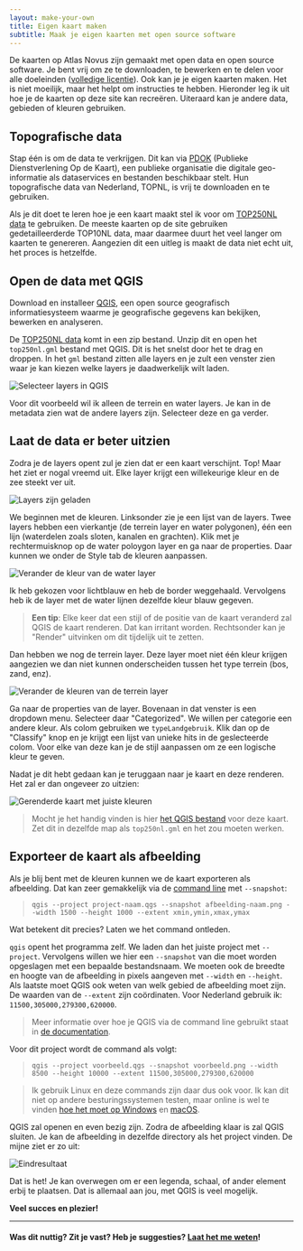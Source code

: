 ```yaml
---
layout: make-your-own
title: Eigen kaart maken
subtitle: Maak je eigen kaarten met open source software
---
```

De kaarten op Atlas Novus zijn gemaakt met open data en open source software. Je bent vrij om ze te downloaden, te bewerken en te delen voor alle doeleinden ([volledige licentie](https://creativecommons.org/licenses/by-sa/4.0/deed.nl">volledige)). Ook kan je je eigen kaarten maken. Het is niet moeilijk, maar het helpt om instructies te hebben. Hieronder leg ik uit hoe je de kaarten op deze site kan recreëren. Uiteraard kan je andere data, gebieden of kleuren gebruiken.

## Topografische data

Stap één is om de data te verkrijgen. Dit kan via [PDOK](https://www.pdok.nl/nl) (Publieke Dienstverlening Op de Kaart), een publieke organisatie die digitale geo-informatie als dataservices en bestanden beschikbaar stelt. Hun topografische data van Nederland, TOPNL, is vrij te downloaden en te gebruiken.

Als je dit doet te leren hoe je een kaart maakt stel ik voor om [TOP250NL data](https://www.pdok.nl/nl/producten/pdok-downloads/basisregistratie-topografie/topnl/topnl-actueel/top250nl) te gebruiken. De meeste kaarten op de site gebruiken gedetailleerderde TOP10NL data, maar daarmee duurt het veel langer om kaarten te genereren. Aangezien dit een uitleg is maakt de data niet echt uit, het proces is hetzelfde.

## Open de data met QGIS

Download en installeer [QGIS](https://www.qgis.org), een open source geografisch informatiesysteem waarme je geografische gegevens kan bekijken, bewerken en analyseren.

De [TOP250NL data](https://www.pdok.nl/nl/producten/pdok-downloads/basisregistratie-topografie/topnl/topnl-actueel/top250nl) komt in een zip bestand. Unzip dit en open het `top250nl.gml` bestand met QGIS. Dit is het snelst door het te drag en droppen. In het `gml` bestand zitten alle layers en je zult een venster zien waar je kan kiezen welke layers je daadwerkelijk wilt laden.

![Selecteer layers in QGIS](/img/make-your-own/select-layers.png)

Voor dit voorbeeld wil ik alleen de terrein en water layers. Je kan in de metadata zien wat de andere layers zijn. Selecteer deze en ga verder.

## Laat de data er beter uitzien

Zodra je de layers opent zul je zien dat er een kaart verschijnt. Top! Maar het ziet er nogal vreemd uit. Elke layer krijgt een willekeurige kleur en de zee steekt ver uit.

![Layers zijn geladen](/img/make-your-own/layers-loaded.png)

We beginnen met de kleuren. Linksonder zie je een lijst van de layers. Twee layers hebben een vierkantje (de terrein layer en water polygonen), één een lijn (waterdelen zoals sloten, kanalen en grachten). Klik met je rechtermuisknop op de water poloygon layer en ga naar de properties. Daar kunnen we onder de Style tab de kleuren aanpassen.

![Verander de kleur van de water layer](/img/make-your-own/water-color.png)

Ik heb gekozen voor lichtblauw en heb de border weggehaald. Vervolgens heb ik de layer met de water lijnen dezelfde kleur blauw gegeven.

> **Een tip**: Elke keer dat een stijl of de positie van de kaart veranderd zal QGIS de kaart renderen. Dat kan irritant worden. Rechtsonder kan je "Render" uitvinken om dit tijdelijk uit te zetten.

Dan hebben we nog de terrein layer. Deze layer moet niet één kleur krijgen aangezien we dan niet kunnen onderscheiden tussen het type terrein (bos, zand, enz).

![Verander de kleuren van de terrein layer](/img/make-your-own/terrain-layer.png)

Ga naar de properties van de layer. Bovenaan in dat venster is een dropdown menu. Selecteer daar "Categorized". We willen per categorie een andere kleur. Als colom gebruiken we `typeLandgebruik`. Klik dan op de "Classify" knop en je krijgt een lijst van unieke hits in de geslecteerde colom. Voor elke van deze kan je de stijl aanpassen om ze een logische kleur te geven.

Nadat je dit hebt gedaan kan je teruggaan naar je kaart en deze renderen. Het zal er dan ongeveer zo uitzien:

![Gerenderde kaart met juiste kleuren](/img/make-your-own/proper-colors.png)

>Mocht je het handig vinden is hier [het QGIS bestand](/voorbeeld.qgs) voor deze kaart. Zet dit in dezelfde map als `top250nl.gml` en het zou moeten werken.

## Exporteer de kaart als afbeelding

Als je blij bent met de kleuren kunnen we de kaart exporteren als afbeelding. Dat kan zeer gemakkelijk via de [command line](https://en.wikipedia.org/wiki/Command_line) met `--snapshot`:

>`qgis --project project-naam.qgs --snapshot afbeelding-naam.png --width 1500 --height 1000 --extent xmin,ymin,xmax,ymax`

Wat betekent dit precies? Laten we het command ontleden.

`qgis` opent het programma zelf. We laden dan het juiste project met `--project`. Vervolgens willen we hier een `--snapshot` van die moet worden opgeslagen met een bepaalde bestandsnaam. We moeten ook de breedte en hoogte van de afbeelding in pixels aangeven met `--width` en `--height`. Als laatste moet QGIS ook weten van welk gebied de afbeelding moet zijn. De waarden van de `--extent` zijn coördinaten. Voor Nederland gebruik ik: `11500,305000,279300,620000`.

> Meer informatie over hoe je QGIS via de command line gebruikt staat in [de documentation](https://docs.qgis.org/2.18/en/docs/user_manual/introduction/getting_started.html#command-line-options).

Voor dit project wordt de command als volgt:

>`qgis --project voorbeeld.qgs --snapshot voorbeeld.png --width 8500 --height 10000 --extent 11500,305000,279300,620000`

> Ik gebruik Linux en deze commands zijn daar dus ook voor. Ik kan dit niet op andere besturingssystemen testen, maar online is wel te vinden [hoe het moet op Windows](https://gis.stackexchange.com/questions/54778/how-to-use-qgis-from-command-line-on-windows) en [macOS](https://superuser.com/questions/859247/can-i-run-qgis-from-the-command-line-on-osx).

QGIS zal openen en even bezig zijn. Zodra de afbeelding klaar is zal QGIS sluiten. Je kan de afbeelding in dezelfde directory als het project vinden. De mijne ziet er zo uit:

![Eindresultaat](/img/make-your-own/end-result.png)

Dat is het! Je kan overwegen om er een legenda, schaal, of ander element erbij te plaatsen. Dat is allemaal aan jou, met QGIS is veel mogelijk.

**Veel succes en plezier!**

------

#### Was dit nuttig? Zit je vast? Heb je suggesties? [Laat het me weten](mailto:mail@guushoekman.com)!